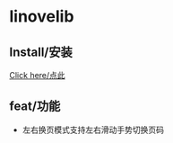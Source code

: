 # linovelib

## Install/安装

[Click here/点此](https://github.com/IronKinoko/userscripts/raw/dist/linovelib.user.js)

## feat/功能

- 左右换页模式支持左右滑动手势切换页码
